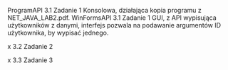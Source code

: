 ProgramAPI        3.1 Zadanie 1      Konsolowa,     działająca kopia programu z NET_JAVA_LAB2.pdf.
WinFormsAPI       3.1 Zadanie 1      GUI,           z API wypisująca użytkowników z danymi,   interfejs pozwala na podawanie argumentów ID użytkownika, by wypisać jednego.

x                 3.2 Zadanie 2
                  
x                 3.3 Zadanie 3
